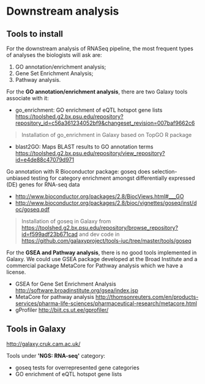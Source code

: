 # Downstream analysis

## Tools to install

For the downstream analysis of RNASeq pipeline, the most frequent
types of analyses the biologists will ask are:
1. GO annotation/enrichment analysis;
2. Gene Set Enrichment Analysis;
3. Pathway analysis.

For the **GO annotation/enrichment analysis**, there are two Galaxy tools
associate with it:

- go_enrichment: GO enrichment of eQTL hotspot gene lists
https://toolshed.g2.bx.psu.edu/repository?repository_id=c56a361234052bf9&changeset_revision=007baf9662c6

> Installation of go_enrichment	in Galaxy based on TopGO R package

- blast2GO: Maps BLAST results to GO annotation terms
https://toolshed.g2.bx.psu.edu/repository/view_repository?id=e4de88c47079d971

Go annotation with R Bioconductor package:
goseq does selection-unbiased testing for category enrichment amongst differentially expressed (DE) genes for RNA-seq data
- http://www.bioconductor.org/packages/2.8/BiocViews.html#___GO
- http://www.bioconductor.org/packages/2.8/bioc/vignettes/goseq/inst/doc/goseq.pdf

> Installation of goseq in Galaxy from https://toolshed.g2.bx.psu.edu/repository/browse_repository?id=f599adf23b671cad and dev code in
https://github.com/galaxyproject/tools-iuc/tree/master/tools/goseq

For the **GSEA and Pathway analysis**, there is no good tools
implemented in Galaxy. We could use GSEA package developed at the
Broad Institute and a commercial package MetaCore for Pathway analysis which we have a license.

- GSEA for Gene Set Enrichment Analysis http://software.broadinstitute.org/gsea/index.jsp
- MetaCore for pathway analysis http://thomsonreuters.com/en/products-services/pharma-life-sciences/pharmaceutical-research/metacore.html
- gProfiler http://biit.cs.ut.ee/gprofiler/

## Tools in Galaxy

http://galaxy.cruk.cam.ac.uk/

Tools under **'NGS: RNA-seq'** category:
- goseq tests for overrepresented gene categories
- GO enrichment of eQTL hotspot gene lists
